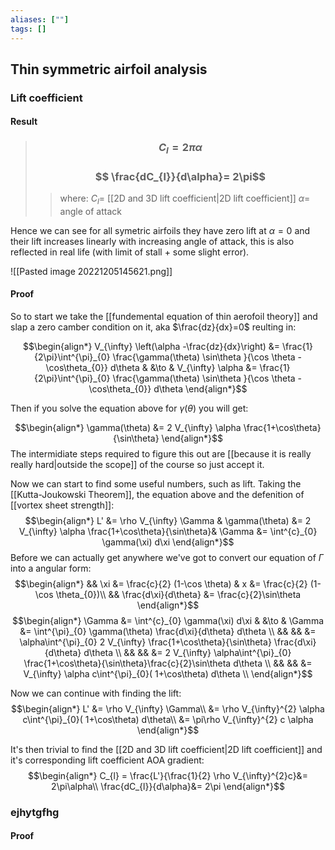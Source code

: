 ```yaml
---
aliases: [""]
tags: []
---
```


## Thin symmetric airfoil analysis
### Lift coefficient
#### Result
> ### $$C_{l} =  2\pi\alpha $$
> ### $$ \frac{dC_{l}}{d\alpha}= 2\pi$$
>> where:
>> $C_{l}=$ [[2D and 3D lift coefficient|2D lift coefficient]]
>> $\alpha=$ angle of attack

Hence we can see for all symetric airfoils they have zero lift at $\alpha=0$ and their lift increases linearly with increasing angle of attack, this is also reflected in real life (with limit of stall + some slight error).


![[Pasted image 20221205145621.png]]



#### Proof
So to start we take the [[fundemental equation of thin aerofoil theory]] and slap a zero camber condition on it, aka $\frac{dz}{dx}=0$ reulting in:

$$\begin{align*}
 V_{\infty} \left(\alpha -\frac{dz}{dx}\right) &= \frac{1}{2\pi}\int^{\pi}_{0} \frac{\gamma(\theta) \sin\theta }{\cos \theta - \cos\theta_{0}} d\theta & &\to &  V_{\infty} \alpha  &= \frac{1}{2\pi}\int^{\pi}_{0} \frac{\gamma(\theta) \sin\theta }{\cos \theta - \cos\theta_{0}} d\theta 
\end{align*}$$

Then if you solve the equation above for $\gamma(\theta)$ you will get:

$$\begin{align*}
\gamma(\theta) &= 2 V_{\infty} \alpha \frac{1+\cos\theta}{\sin\theta}
\end{align*}$$
The intermidiate steps required to figure this out are [[because it is really really hard|outside the scope]] of the course so just accept it.

Now we can start to find some useful numbers, such as lift. Taking the [[Kutta-Joukowski Theorem]], the equation above and the defenition of [[vortex sheet strength]]:
$$\begin{align*}
L' &= \rho V_{\infty} \Gamma  & \gamma(\theta) &= 2 V_{\infty} \alpha \frac{1+\cos\theta}{\sin\theta}& \Gamma &= \int^{c}_{0} \gamma(\xi) d\xi
\end{align*}$$
Before we can actually get anywhere we've got to convert our equation of $\Gamma$ into a angular form:
$$\begin{align*}
&& \xi &= \frac{c}{2} (1-\cos \theta) & x &= \frac{c}{2} (1-\cos \theta_{0})\\
&& \frac{d\xi}{d\theta} &= \frac{c}{2}\sin\theta
\end{align*}$$$$\begin{align*}
\Gamma &= \int^{c}_{0} \gamma(\xi) d\xi & &\to & \Gamma &= \int^{\pi}_{0} \gamma(\theta) \frac{d\xi}{d\theta} d\theta \\
&& &&  &=  \alpha\int^{\pi}_{0} 2 V_{\infty} \frac{1+\cos\theta}{\sin\theta} \frac{d\xi}{d\theta} d\theta \\
&& &&  &=  2 V_{\infty} \alpha\int^{\pi}_{0} \frac{1+\cos\theta}{\sin\theta}\frac{c}{2}\sin\theta d\theta \\
&& &&  &=  V_{\infty} \alpha c\int^{\pi}_{0}( 1+\cos\theta) d\theta \\
\end{align*}$$

Now we can continue with finding the lift:
$$\begin{align*}
 L' &= \rho V_{\infty} \Gamma\\
  &=  \rho V_{\infty}^{2}   \alpha c\int^{\pi}_{0}( 1+\cos\theta) d\theta\\
  &=  \pi\rho V_{\infty}^{2}  c   \alpha
\end{align*}$$

It's then trivial to find the [[2D and 3D lift coefficient|2D lift coefficient]] and it's corresponding lift coefficient AOA gradient:
$$\begin{align*}
C_{l} = \frac{L'}{\frac{1}{2} \rho V_{\infty}^{2}c}&= 2\pi\alpha\\
\frac{dC_{l}}{d\alpha}&= 2\pi
\end{align*}$$

### ejhytgfhg

#### Proof




